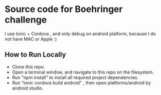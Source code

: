 # Source code for Boehringer challenge

I use Ionic + Cordova , and only debug on android platform, because I do not have MAC or Apple :)


## How to Run Locally
* Clone this repo.
* Open a terminal window, and navigate to this repo on the filesystem.
* Run "npm install" to install all required project dependencies. 
* Run "ionic cordova build android" , then open platforms/android by android studio.
